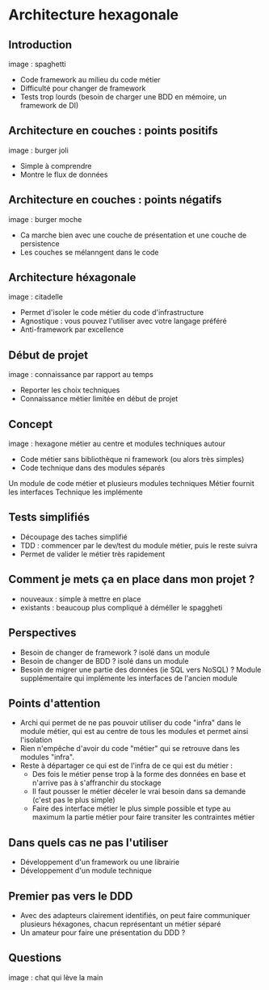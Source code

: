 Architecture hexagonale
=======================

Introduction
-----------------------

image : spaghetti

- Code framework au milieu du code métier
- Difficulté pour changer de framework
- Tests trop lourds (besoin de charger une BDD en mémoire, un framework de DI)

Architecture en couches : points positifs
-----------------------

image : burger joli

- Simple à comprendre
- Montre le flux de données

Architecture en couches : points négatifs
-----------------------

image : burger moche

- Ca marche bien avec une couche de présentation et une couche de persistence
- Les couches se mélanngent dans le code

Architecture héxagonale
-----------------------

image : citadelle

- Permet d'isoler le code métier du code d'infrastructure
- Agnostique : vous pouvez l'utiliser avec votre langage préféré
- Anti-framework par excellence

Début de projet
-----------------------

image : connaissance par rapport au temps

- Reporter les choix techniques
- Connaissance métier limitée en début de projet

Concept
-----------------------

image : hexagone métier au centre et modules techniques autour

- Code métier sans bibliothèque ni framework (ou alors très simples)
- Code technique dans des modules séparés

Un module de code métier et plusieurs modules techniques
Métier fournit les interfaces
Technique les implémente

Tests simplifiés
-----------------------

- Découpage des taches simplifié
- TDD : commencer par le dev/test du module métier, puis le reste suivra
- Permet de valider le métier très rapidement

Comment je mets ça en place dans mon projet ?
-----------------------

- nouveaux : simple à mettre en place
- existants : beaucoup plus compliqué à déméller le spaggheti

Perspectives
-----------------------

- Besoin de changer de framework ? isolé dans un module
- Besoin de changer de BDD ? isolé dans un module
- Besoin de migrer une partie des données (ie SQL vers NoSQL) ? Module supplémentaire qui implémente les interfaces de l'ancien module

Points d'attention
-----------------------

- Archi qui permet de ne pas pouvoir utiliser du code "infra" dans le module métier, qui est au centre de tous les modules et permet ainsi l'isolation
- Rien n'empêche d'avoir du code "métier" qui se retrouve dans les modules "infra".
- Reste à départager ce qui est de l'infra de ce qui est du métier :
  - Des fois le métier pense trop à la forme des données en base et n'arrive pas à s'affranchir du stockage
  - Il faut pousser le métier déceler le vrai besoin dans sa demande (c'est pas le plus simple)
  - Faire des interface métier le plus simple possible et type au maximum la partie métier pour faire transiter les contraintes métier

Dans quels cas ne pas l'utiliser
-----------------------

- Développement d'un framework ou une librairie
- Développement d'un module technique

Premier pas vers le DDD
-----------------------

- Avec des adapteurs clairement identifiés, on peut faire communiquer plusieurs héxagones, chacun représentant un métier séparé
- Un amateur pour faire une présentation du DDD ?

Questions
---------

image : chat qui lève la main